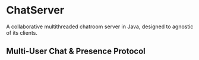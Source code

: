 # ChatServer
A collaborative multithreaded chatroom server in Java, designed to agnostic of its clients.

## Multi-User Chat & Presence Protocol
